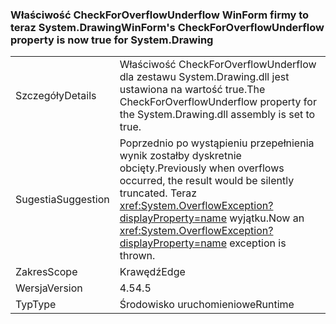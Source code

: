 ### <a name="winforms-checkforoverflowunderflow-property-is-now-true-for-systemdrawing"></a><span data-ttu-id="9987a-101">Właściwość CheckForOverflowUnderflow WinForm firmy to teraz System.Drawing</span><span class="sxs-lookup"><span data-stu-id="9987a-101">WinForm's CheckForOverflowUnderflow property is now true for System.Drawing</span></span>

|   |   |
|---|---|
|<span data-ttu-id="9987a-102">Szczegóły</span><span class="sxs-lookup"><span data-stu-id="9987a-102">Details</span></span>|<span data-ttu-id="9987a-103">Właściwość CheckForOverflowUnderflow dla zestawu System.Drawing.dll jest ustawiona na wartość true.</span><span class="sxs-lookup"><span data-stu-id="9987a-103">The CheckForOverflowUnderflow property for the System.Drawing.dll assembly is set to true.</span></span>|
|<span data-ttu-id="9987a-104">Sugestia</span><span class="sxs-lookup"><span data-stu-id="9987a-104">Suggestion</span></span>|<span data-ttu-id="9987a-105">Poprzednio po wystąpieniu przepełnienia wynik zostałby dyskretnie obcięty.</span><span class="sxs-lookup"><span data-stu-id="9987a-105">Previously when overflows occurred, the result would be silently truncated.</span></span> <span data-ttu-id="9987a-106">Teraz <xref:System.OverflowException?displayProperty=name> wyjątku.</span><span class="sxs-lookup"><span data-stu-id="9987a-106">Now an <xref:System.OverflowException?displayProperty=name> exception is thrown.</span></span>|
|<span data-ttu-id="9987a-107">Zakres</span><span class="sxs-lookup"><span data-stu-id="9987a-107">Scope</span></span>|<span data-ttu-id="9987a-108">Krawędź</span><span class="sxs-lookup"><span data-stu-id="9987a-108">Edge</span></span>|
|<span data-ttu-id="9987a-109">Wersja</span><span class="sxs-lookup"><span data-stu-id="9987a-109">Version</span></span>|<span data-ttu-id="9987a-110">4.5</span><span class="sxs-lookup"><span data-stu-id="9987a-110">4.5</span></span>|
|<span data-ttu-id="9987a-111">Typ</span><span class="sxs-lookup"><span data-stu-id="9987a-111">Type</span></span>|<span data-ttu-id="9987a-112">Środowisko uruchomieniowe</span><span class="sxs-lookup"><span data-stu-id="9987a-112">Runtime</span></span>|

